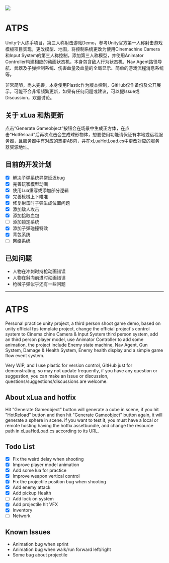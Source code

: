 # ![](https://github.com/Makstein/ATPS/blob/master/Images/AnimationDemo.gif)

# ATPS

Unity个人练手项目，第三人称射击游戏Demo，参考Unity官方第一人称射击游戏模板项目实现，更改模型、地图，将控制系统更改为使用Cinemachine Camera和Input System的第三人称控制，添加第三人称模型，并使用Animator Controller构建相应的动画状态机，本身包含敌人行为状态机、Nav Agent路径导航、武器及子弹控制系统、伤害血量及血量的全局显示、简单的游戏流程消息系统等。

非常简陋，尚未完善，本身使用Plastic作为版本控制，GitHub仅作备份及公开展示，可能不会非常频繁更新，如果有任何问题或建议，可以提Issue或Discussion，欢迎讨论。

## 关于 xLua 和热更新

点击“Generate Gameobject”按钮会在场景中生成正方体，在点击“HotReload"后再次点击会生成球形物体，想要使用功能请保证有本地或远程服务器，且服务器中有对应的热更AB包，并在xLuaHotLoad.cs中更改对应的服务器资源地址。

## 目前的开发计划

- [x] 解决子弹系统异常延迟bug
- [x] 完善玩家模型动画
- [x] 使用Lua重写或添加部分逻辑
- [x] 完善枪械上下瞄准
- [x] 修复射击时子弹生成位置问题
- [x] 添加敌人攻击
- [x] 添加拾取血包
- [ ] 添加锁定系统
- [x] 添加子弹碰撞特效
- [x] 背包系统
- [ ] 网络系统

## 已知问题

- 人物在冲刺时持枪动画错误
- 人物在斜向前进时动画错误
- 枪械子弹似乎还有一些问题

------

# ATPS

Personal practice unity project, a third person shoot game demo, based on unity official fps template project, change the official project's control system to Cinema chine Camera & Input System third person system, add an third person player model, use Animator Controller to add some animation, the project include Enemy state machine, Nav Agent, Gun System, Damage & Health System, Enemy health display and a simple game flow event system.

Very WIP, and I use plastic for version control, GitHub just for demonstrating, so may not update frequently, if you have any question or suggestion, you can make an issue or discussion, questions/suggestions/discussions are welcome.

## About xLua and hotfix

Hit "Generate Gameobject" button will generate a cube in scene, if you hit "HotReload" button and then hit "Generate Gameobject" button again, it will generate a sphere in scene. if you want to test it, you must have a local or remote hosting having the hotfix assetbundle, and change the resource path in xLuaHotLoad.cs according to its URL.

## Todo List

- [x] Fix the weird delay when shooting
- [x] Improve player model animation
- [x] Add some lua for practice
- [x] Improve weapon vertical control
- [x] Fix the projectile position bug when shooting
- [x] Add enemy attack
- [x] Add pickup Health
- [ ] Add lock on system
- [x] Add projectile hit VFX
- [x] Inventory
- [ ] Network

## Known Issues

- Animation bug when sprint
- Animation bug when walk/run forward left/right
- Some bug about projectile

